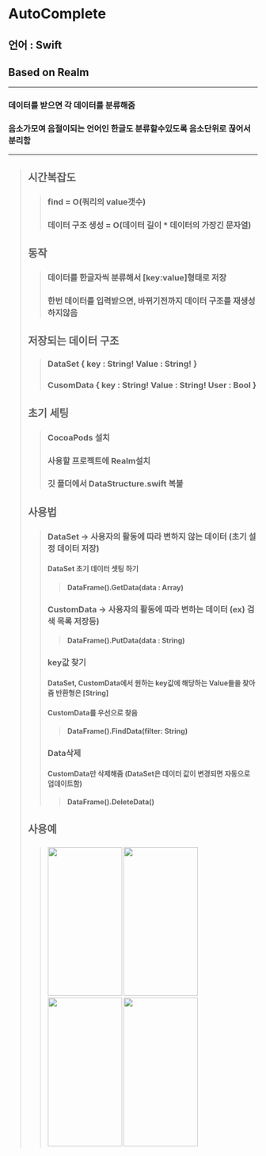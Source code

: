 # AutoComplete
## 언어 : Swift
## Based on Realm

---
### 데이터를 받으면 각 데이터를 분류해줌
### 음소가모여 음절이되는 언어인 한글도 분류할수있도록 음소단위로 끊어서 분리함
---

> ## 시간복잡도
> > ### find = O(쿼리의 value갯수)
> > ### 데이터 구조 생성 = O(데이터 길이 * 데이터의 가장긴 문자열)
> ## 동작
> > ### 데이터를 한글자씩 분류해서 [key:value]형태로 저장
> > ### 한번 데이터를 입력받으면, 바뀌기전까지 데이터 구조를 재생성하지않음
> ## 저장되는 데이터 구조
> > ### DataSet { key : String! Value : String! } 
> > ### CusomData { key : String! Value : String! User : Bool }
> ## 초기 세팅
> > ### CocoaPods 설치
> > ### 사용할 프로젝트에 Realm설치
> > ### 깃 폴더에서 DataStructure.swift 복붙
> ## 사용법
> > ### DataSet -> 사용자의 활동에 따라 변하지 않는 데이터 (초기 설정 데이터 저장)
> > #### DataSet 초기 데이터 셋팅 하기
> > > #### DataFrame().GetData(data : Array<String>)
> > ### CustomData -> 사용자의 활동에 따라 변하는 데이터 (ex) 검색 목록 저장등)
> > > #### DataFrame().PutData(data : String)
> > ### key값 찾기
> > #### DataSet, CustomData에서 원하는 key값에 해당하는 Value들을 찾아줌 반환형은 [String]
> > #### CustomData를 우선으로 찾음
> > > #### DataFrame().FindData(filter: String)
> > ### Data삭제
> > #### CustomData만 삭제해줌 (DataSet은 데이터 값이 변경되면 자동으로 업데이트함)
> > > #### DataFrame().DeleteData()
> ## 사용예
> > ### <img src = "https://user-images.githubusercontent.com/62425964/98548099-753ccb00-22dc-11eb-8510-7da8e7a3cc60.jpeg" height="300px" width ="150px"> </img> <img src = "https://user-images.githubusercontent.com/62425964/98548113-78d05200-22dc-11eb-95c1-2827110cdeea.jpeg" height="300px" width ="150px"> </img> <img src = "https://user-images.githubusercontent.com/62425964/98548134-7cfc6f80-22dc-11eb-8574-ff7c542d781a.jpeg" height = "300px" width= "150px"> </img> <img src = "https://user-images.githubusercontent.com/62425964/98548156-81288d00-22dc-11eb-80f5-c180382e7a3e.jpeg" height = "300px" width= "150px"> </img>
